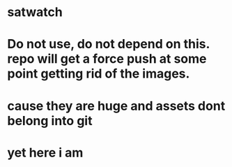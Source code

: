 # satwatch
# Do not use, do not depend on this. repo will get a force push at some point getting rid of the images.
# cause they are huge and assets dont belong into git
# yet here i am
